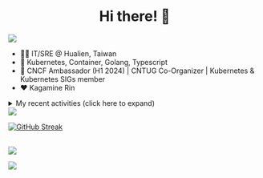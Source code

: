 <div align="center">
  <h1>Hi there! 👋</h1>
</div>

![](https://komarev.com/ghpvc/?username=tico88612&color=brightgreen&style=for-the-badge)

- 🧑‍💻 IT/SRE @ Hualien, Taiwan
- 🐳 Kubernetes, Container, Golang, Typescript
- 🤝 CNCF Ambassador (H1 2024) | CNTUG Co-Organizer | Kubernetes & Kubernetes SIGs member
- ❤️ Kagamine Rin

<details>
  <summary>My recent activities (click here to expand)</summary>

  #### 👷 Check out what I'm currently working on
  
  - [kubernetes-sigs/kubespray](https://github.com/kubernetes-sigs/kubespray) - Deploy a Production Ready Kubernetes Cluster (1 week ago)
  - [HunterPie/localization](https://github.com/HunterPie/localization) - Localization repository for HunterPie&#39;s client (1 week ago)
  - [cloud-native-taiwan/status-infra-labs](https://github.com/cloud-native-taiwan/status-infra-labs) -  (2 weeks ago)
  - [cncf/k8s-conformance](https://github.com/cncf/k8s-conformance) - 🧪CNCF K8s Conformance Working Group (2 weeks ago)
  - [longhorn/website](https://github.com/longhorn/website) - https://longhorn.io/ (3 weeks ago)
  - [cncf/people](https://github.com/cncf/people) - Stores the data that will populate the various people listings on cncf.io (1 month ago)
  - [kubernetes/org](https://github.com/kubernetes/org) - Meta configuration for Kubernetes Github Org (1 month ago)
  - [kubernetes/website](https://github.com/kubernetes/website) - Kubernetes website and documentation repo:  (2 months ago)
  - [kubeflow/training-operator](https://github.com/kubeflow/training-operator) - Distributed ML Training and Fine-Tuning on Kubernetes (2 months ago)
  - [jaegertracing/documentation](https://github.com/jaegertracing/documentation) - Documentation/website for the Jaeger Distributed Tracing project. (2 months ago)

  #### 🌱 My latest projects
  
  - [tico88612/get-real-ip](https://github.com/tico88612/get-real-ip) - 
  - [tico88612/podman-monitor-workshop](https://github.com/tico88612/podman-monitor-workshop) - 
  - [tico88612/cicd-hexo-blog-pages](https://github.com/tico88612/cicd-hexo-blog-pages) - 以 Hexo Blog 撰寫 CI/CD Pipeline 網頁
  - [tico88612/cicd-hexo-blog-template](https://github.com/tico88612/cicd-hexo-blog-template) - 以 Hexo Blog 撰寫 CI/CD Pipeline 模板
  - [tico88612/butter-toast-cup-2023](https://github.com/tico88612/butter-toast-cup-2023) - 奶油吐司杯 2023 分數計算機
  - [tico88612/cms-docker](https://github.com/tico88612/cms-docker) - Contest Management System v1.5.dev0 Docker Version
  - [tico88612/network-security-final](https://github.com/tico88612/network-security-final) - 
  - [tico88612/docker-init.engineer](https://github.com/tico88612/docker-init.engineer) - 純靠北工程師 Docker 架設版
  - [tico88612/kantai-teachme.tw](https://github.com/tico88612/kantai-teachme.tw) - 
  - [tico88612/minecraft_on_discord](https://github.com/tico88612/minecraft_on_discord) - Paste this link to Discord

  #### 🔭 Latest releases I've contributed to
  
  - [kubeflow/training-operator](https://github.com/kubeflow/training-operator) ([v1.8.0](https://github.com/kubeflow/training-operator/releases/tag/v1.8.0), today) - Distributed ML Training and Fine-Tuning on Kubernetes
  - [backstage/backstage](https://github.com/backstage/backstage) ([v1.30.0-next.0](https://github.com/backstage/backstage/releases/tag/v1.30.0-next.0), today) - Backstage is an open framework for building developer portals
  - [metallb/metallb](https://github.com/metallb/metallb) ([v0.14.8](https://github.com/metallb/metallb/releases/tag/v0.14.8), today) - A network load-balancer implementation for Kubernetes using standard routing protocols
  - [meshery/meshery](https://github.com/meshery/meshery) ([v0.7.84](https://github.com/meshery/meshery/releases/tag/v0.7.84), 1 day ago) - Meshery, the cloud native manager
  - [etcd-io/etcd](https://github.com/etcd-io/etcd) ([v3.5.15](https://github.com/etcd-io/etcd/releases/tag/v3.5.15), 4 days ago) - Distributed reliable key-value store for the most critical data of a distributed system
  - [kubernetes-sigs/kubespray](https://github.com/kubernetes-sigs/kubespray) ([v2.24.2](https://github.com/kubernetes-sigs/kubespray/releases/tag/v2.24.2), 6 days ago) - Deploy a Production Ready Kubernetes Cluster
  - [jaegertracing/jaeger](https://github.com/jaegertracing/jaeger) ([v1.59.0](https://github.com/jaegertracing/jaeger/releases/tag/v1.59.0), 1 week ago) - CNCF Jaeger, a Distributed Tracing Platform
  - [jaegertracing/jaeger-ui](https://github.com/jaegertracing/jaeger-ui) ([v1.59.0](https://github.com/jaegertracing/jaeger-ui/releases/tag/v1.59.0), 1 week ago) - Web UI for Jaeger
  - [metal3-io/cluster-api-provider-metal3](https://github.com/metal3-io/cluster-api-provider-metal3) ([v1.6.2](https://github.com/metal3-io/cluster-api-provider-metal3/releases/tag/v1.6.2), 3 weeks ago) - Metal³ integration with https://github.com/kubernetes-sigs/cluster-api
  - [kubearmor/kubearmor-client](https://github.com/kubearmor/kubearmor-client) ([v1.2.3](https://github.com/kubearmor/kubearmor-client/releases/tag/v1.2.3), 4 weeks ago) - KubeArmor cli tool aka kArmor :robot:

  #### 🔨 My recent Pull Requests
  
  - [Make kubernetes v1.30.3 default ](https://github.com/kubernetes-sigs/kubespray/pull/11391) on [kubernetes-sigs/kubespray](https://github.com/kubernetes-sigs/kubespray) (2 days ago)
  - [Feat: Add missing zh-tw translation &amp; Fix wrong ID](https://github.com/HunterPie/localization/pull/99) on [HunterPie/localization](https://github.com/HunterPie/localization) (1 week ago)
  - [Feat: Upgrade external OCI cloud controller manager](https://github.com/kubernetes-sigs/kubespray/pull/11378) on [kubernetes-sigs/kubespray](https://github.com/kubernetes-sigs/kubespray) (1 week ago)
  - [Feat: Gateway API CRDs install support](https://github.com/kubernetes-sigs/kubespray/pull/11376) on [kubernetes-sigs/kubespray](https://github.com/kubernetes-sigs/kubespray) (1 week ago)
  - [Bump Cinder CSI Plugin to v1.30.0](https://github.com/kubernetes-sigs/kubespray/pull/11374) on [kubernetes-sigs/kubespray](https://github.com/kubernetes-sigs/kubespray) (1 week ago)
  - [Fix CentOS 7 yum repo baseurl update](https://github.com/kubernetes-sigs/kubespray/pull/11360) on [kubernetes-sigs/kubespray](https://github.com/kubernetes-sigs/kubespray) (2 weeks ago)
  - [Bump: OpenStack Cloud Controller Manager to 1.30.0](https://github.com/kubernetes-sigs/kubespray/pull/11358) on [kubernetes-sigs/kubespray](https://github.com/kubernetes-sigs/kubespray) (2 weeks ago)
  - [[release-2.25] Bump Kubernetes to 1.29.6](https://github.com/kubernetes-sigs/kubespray/pull/11355) on [kubernetes-sigs/kubespray](https://github.com/kubernetes-sigs/kubespray) (2 weeks ago)
  - [Bump: Upptime 1.37.0](https://github.com/cloud-native-taiwan/status-infra-labs/pull/4) on [cloud-native-taiwan/status-infra-labs](https://github.com/cloud-native-taiwan/status-infra-labs) (2 weeks ago)
  - [CI: Remove Debian 10 support &amp; macvlan test move to Debian 11](https://github.com/kubernetes-sigs/kubespray/pull/11347) on [kubernetes-sigs/kubespray](https://github.com/kubernetes-sigs/kubespray) (3 weeks ago)

  #### ⭐ Recent Stars
  
  - [aome510/spotify-player](https://github.com/aome510/spotify-player) - A Spotify player in the terminal with full feature parity (1 day ago)
  - [nalexn/clean-architecture-swiftui](https://github.com/nalexn/clean-architecture-swiftui) - SwiftUI sample app using Clean Architecture. Examples of working with CoreData persistence, networking, dependency injection, unit testing, and more. (1 week ago)
  - [bpg/terraform-provider-proxmox](https://github.com/bpg/terraform-provider-proxmox) - Terraform Provider for Proxmox (2 weeks ago)
  - [kubernetes/enhancements](https://github.com/kubernetes/enhancements) - Enhancements tracking repo for Kubernetes (2 months ago)
  - [kubernetes-sigs/kubespray](https://github.com/kubernetes-sigs/kubespray) - Deploy a Production Ready Kubernetes Cluster (7 months ago)
  - [fduran/sadservers](https://github.com/fduran/sadservers) - SadServers: Linux &amp; DevOps Troubleshooting Scenarios SaaS (8 months ago)
  - [PKUFlyingPig/cs-self-learning](https://github.com/PKUFlyingPig/cs-self-learning) - 计算机自学指南 (8 months ago)
  - [gladstone-institutes/Bioinformatics-Workshops](https://github.com/gladstone-institutes/Bioinformatics-Workshops) - Workshops presented by the Gladstone Bioinformatics Core (9 months ago)
  - [mantou132/Spotify-Lyrics](https://github.com/mantou132/Spotify-Lyrics) - 🎉 Desktop Spotify Web Player Instant Synchronised Lyrics (9 months ago)
  - [cncf/mentoring](https://github.com/cncf/mentoring) - 👩🏿‍🎓👨🏽‍🎓👩🏻‍🎓CNCF Mentoring: LFX Mentorship &#43; Summer of Code (1 year ago)

  #### 👯 Check out some of my recent followers
  
  - [hu8813](https://github.com/hu8813)
  - [wolf-yuan-6115](https://github.com/wolf-yuan-6115)
  - [tzuhsunn](https://github.com/tzuhsunn)
  - [googs1025](https://github.com/googs1025)
  - [sophie0730](https://github.com/sophie0730)
</details>

<img src="https://github-readme-stats.vercel.app/api?username=tico88612&hide_title=true&count_private=true&show_icons=true" />

<br>

<a href="https://git.io/streak-stats"><img src="https://streak-stats.demolab.com?user=tico88612&theme=one-dark-pro" alt="GitHub Streak" /></a>

<br>

<img src="https://github-profile-trophy.vercel.app/?username=tico88612&theme=flat&no-frame=true&theme=onedark&margin-w=15&column=4" />


![](https://hit.yhype.me/github/profile?user_id=17496418)
